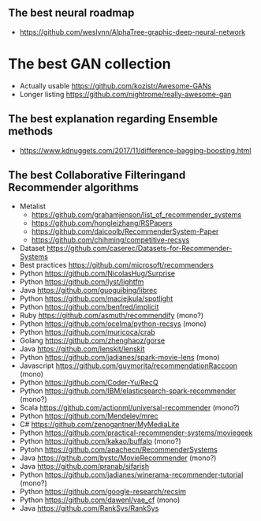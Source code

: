 ## The best neural roadmap
- https://github.com/weslynn/AlphaTree-graphic-deep-neural-network

# The best GAN collection
- Actually usable https://github.com/kozistr/Awesome-GANs
- Longer listing https://github.com/nightrome/really-awesome-gan

## The best explanation regarding Ensemble methods
- https://www.kdnuggets.com/2017/11/difference-bagging-boosting.html

## The best Collaborative Filteringand Recommender algorithms
- Metalist 
  - https://github.com/grahamjenson/list_of_recommender_systems
  - https://github.com/hongleizhang/RSPapers
  - https://github.com/daicoolb/RecommenderSystem-Paper
  - https://github.com/chihming/competitive-recsys
- Dataset https://github.com/caserec/Datasets-for-Recommender-Systems   
- Best practices https://github.com/microsoft/recommenders
- Python https://github.com/NicolasHug/Surprise
- Python https://github.com/lyst/lightfm
- Java https://github.com/guoguibing/librec
- Python https://github.com/maciejkula/spotlight
- Python https://github.com/benfred/implicit
- Ruby https://github.com/asmuth/recommendify (mono?)
- Python https://github.com/ocelma/python-recsys (mono)
- Python https://github.com/muricoca/crab
- Golang https://github.com/zhenghaoz/gorse
- Java https://github.com/lenskit/lenskit
- Python https://github.com/jadianes/spark-movie-lens (mono)
- Javascript https://github.com/guymorita/recommendationRaccoon (mono)
- Python https://github.com/Coder-Yu/RecQ
- Python https://github.com/IBM/elasticsearch-spark-recommender (mono?)
- Scala https://github.com/actionml/universal-recommender (mono?)
- Python https://github.com/Mendeley/mrec
- C# https://github.com/zenogantner/MyMediaLite
- Python https://github.com/practical-recommender-systems/moviegeek
- Python https://github.com/kakao/buffalo (mono?)
- Pytohn https://github.com/apachecn/RecommenderSystems
- Java https://github.com/bystc/MovieRecommender (mono?)
- Java https://github.com/pranab/sifarish
- Python https://github.com/jadianes/winerama-recommender-tutorial (mono?)
- Python https://github.com/google-research/recsim
- Python https://github.com/dawenl/vae_cf (mono)
- Java https://github.com/RankSys/RankSys
